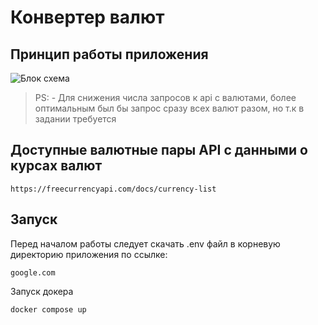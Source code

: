 # Конвертер валют

## Принцип работы приложения
![Блок схема]()
> PS: - Для снижения числа запросов к api с валютами, более оптимальным был бы запрос сразу всех валют разом, но т.к в задании требуется 
## Доступные валютные пары API с данными о курсах валют
```
https://freecurrencyapi.com/docs/currency-list
```
## Запуск
Перед началом работы следует скачать .env файл в корневую директорию приложения по ссылке:
```
google.com
```
Запуск докера 
```
docker compose up
```
